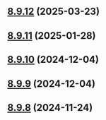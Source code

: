 ## [8.9.12](https://github.com/msobiecki/eslint-config/compare/v8.9.11...v8.9.12) (2025-03-23)



## [8.9.11](https://github.com/msobiecki/eslint-config/compare/v8.9.10...v8.9.11) (2025-01-28)



## [8.9.10](https://github.com/msobiecki/eslint-config/compare/v8.9.9...v8.9.10) (2024-12-04)



## [8.9.9](https://github.com/msobiecki/eslint-config/compare/v8.9.8...v8.9.9) (2024-12-04)



## [8.9.8](https://github.com/msobiecki/eslint-config/compare/v8.9.7...v8.9.8) (2024-11-24)



